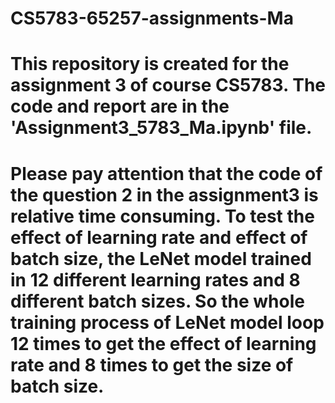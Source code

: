 # CS5783-65257-assignments-Ma
# This repository is created for the assignment 3 of course CS5783. The code and report are in the 'Assignment3_5783_Ma.ipynb' file.
# Please pay attention that the code of the question 2 in the assignment3 is relative time consuming.  To test the effect of learning rate and effect of batch size, the LeNet model trained in 12  different learning rates and 8 different batch sizes. So the whole training process of LeNet model loop 12 times to get the effect of learning rate  and 8 times to get the size of batch size. 
